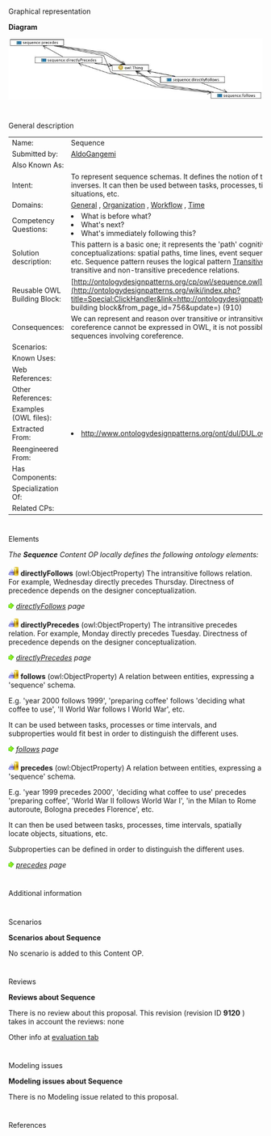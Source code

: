 # 

 Graphical representation



__Diagram__ 





[![Image:Sequence.png](images/b/b2/Sequence.png)](../Image/Sequence.png "Image:Sequence.png")





# 

 General description




|  |  |
| --- | --- |
|  Name:  |  Sequence  |
|  Submitted by:  | [AldoGangemi](../User/AldoGangemi "User:AldoGangemi")  |
|  Also Known As:  |  |
|  Intent:  |  To represent sequence schemas. It defines the notion of transitive and intransitive precedence and their inverses.  It can then be used between tasks, processes, time intervals, spatially locate objects, situations, etc.  |
|  Domains:  | [General](../Community/General "Community:General")  , [Organization](../Community/Organization "Community:Organization")  , [Workflow](../Community/Workflow "Community:Workflow")  , [Time](../Community/Time "Community:Time")  |
|  Competency Questions:  | <li>       What is before what?      </li><li>       What's next?      </li><li>       What's immediately following this?      </li> |
|  Solution description:  |  This pattern is a basic one; it represents the 'path' cognitive schema, which underlies many different conceptualizations: spatial paths, time lines, event sequences, organizational hierarchies, graph paths, etc.  Sequence pattern reuses the logical pattern [Transitive reduction](http://ontologydesignpatterns.org/wiki/index.php?title=Submissions:TransitiveReduction&action=edit&redlink=1 "Submissions:TransitiveReduction (not yet written)")  , in order to represent both transitive and non-transitive precedence relations.  |
|  Reusable OWL Building Block:  | [http://ontologydesignpatterns.org/cp/owl/sequence.owl](http://ontologydesignpatterns.org/wiki/index.php?title=Special:ClickHandler&link=http://ontologydesignpatterns.org/cp/owl/sequence.owl&message=OWL building block&from_page_id=756&update=)  (910)  |
|  Consequences:  |  We can represent and reason over transitive or intransitive sequences of any kind. However, since coreference cannot be expressed in OWL, it is not possible to represent and reason over loops and other sequences involving coreference.  |
|  Scenarios:  |  |
|  Known Uses:  |  |
|  Web References:  |  |
|  Other References:  |  |
|  Examples (OWL files):  |  |
|  Extracted From:  | <li><a class="external free" href="http://www.ontologydesignpatterns.org/ont/dul/DUL.owl" rel="nofollow" title="http://www.ontologydesignpatterns.org/ont/dul/DUL.owl">        http://www.ontologydesignpatterns.org/ont/dul/DUL.owl       </a></li> |
|  Reengineered From:  |  |
|  Has Components:  |  |
|  Specialization Of:  |  |
|  Related CPs:  |  |



  





# 

 Elements



_The
 __Sequence__ 
 Content OP locally defines the following ontology elements:_ 





[![ObjectProperty](images/thumb/c/c3/ObjectProperty.gif/20px-ObjectProperty.gif)](../Image/ObjectProperty.gif "ObjectProperty")
__directlyFollows__ 
 (owl:ObjectProperty) The intransitive follows relation. For example, Wednesday directly precedes Thursday. Directness of precedence depends on the designer conceptualization.
 
[![](images/thumb/8/87/ArrowRight.gif/11px-ArrowRight.gif)](../Image/ArrowRight.gif "ArrowRight.gif")
_[directlyFollows](../Submissions/Sequence/directlyFollows "Submissions:Sequence/directlyFollows") 
 page_ 



[![ObjectProperty](images/thumb/c/c3/ObjectProperty.gif/20px-ObjectProperty.gif)](../Image/ObjectProperty.gif "ObjectProperty")
__directlyPrecedes__ 
 (owl:ObjectProperty) The intransitive precedes relation. For example, Monday directly precedes Tuesday. Directness of precedence depends on the designer conceptualization.
 
[![](images/thumb/8/87/ArrowRight.gif/11px-ArrowRight.gif)](../Image/ArrowRight.gif "ArrowRight.gif")
_[directlyPrecedes](../Submissions/Sequence/directlyPrecedes "Submissions:Sequence/directlyPrecedes") 
 page_ 



[![ObjectProperty](images/thumb/c/c3/ObjectProperty.gif/20px-ObjectProperty.gif)](../Image/ObjectProperty.gif "ObjectProperty")
__follows__ 
 (owl:ObjectProperty) A relation between entities, expressing a 'sequence' schema.
 
 E.g. 'year 2000 follows 1999', 'preparing coffee' follows 'deciding what coffee to use', 'II World War follows I World War', etc.
 



 It can be used between tasks, processes or time intervals, and subproperties would fit best in order to distinguish the different uses.
 



[![](images/thumb/8/87/ArrowRight.gif/11px-ArrowRight.gif)](../Image/ArrowRight.gif "ArrowRight.gif")
_[follows](../Submissions/Sequence/follows "Submissions:Sequence/follows") 
 page_ 



[![ObjectProperty](images/thumb/c/c3/ObjectProperty.gif/20px-ObjectProperty.gif)](../Image/ObjectProperty.gif "ObjectProperty")
__precedes__ 
 (owl:ObjectProperty) A relation between entities, expressing a 'sequence' schema.
 
 E.g. 'year 1999 precedes 2000', 'deciding what coffee to use' precedes 'preparing coffee', 'World War II follows World War I', 'in the Milan to Rome autoroute, Bologna precedes Florence', etc.
 



 It can then be used between tasks, processes, time intervals, spatially locate objects, situations, etc.
 



 Subproperties can be defined in order to distinguish the different uses.
 



[![](images/thumb/8/87/ArrowRight.gif/11px-ArrowRight.gif)](../Image/ArrowRight.gif "ArrowRight.gif")
_[precedes](../Submissions/Sequence/precedes "Submissions:Sequence/precedes") 
 page_ 


# 

 Additional information



# 

 Scenarios




__Scenarios about Sequence__ 


 No scenario is added to this Content OP.
 




# 

 Reviews




__Reviews about Sequence__ 


 There is no review about this proposal.
This revision (revision ID
 __9120__ 
 ) takes in account the reviews: none
 



 Other info at
 [evaluation tab](http://ontologydesignpatterns.org/wiki/index.php?title=Submissions:Sequence&action=evaluation "http://ontologydesignpatterns.org/wiki/index.php?title=Submissions:Sequence&action=evaluation") 





  





# 

 Modeling issues




__Modeling issues about Sequence__ 


 There is no Modeling issue related to this proposal.
 




  





# 

 References